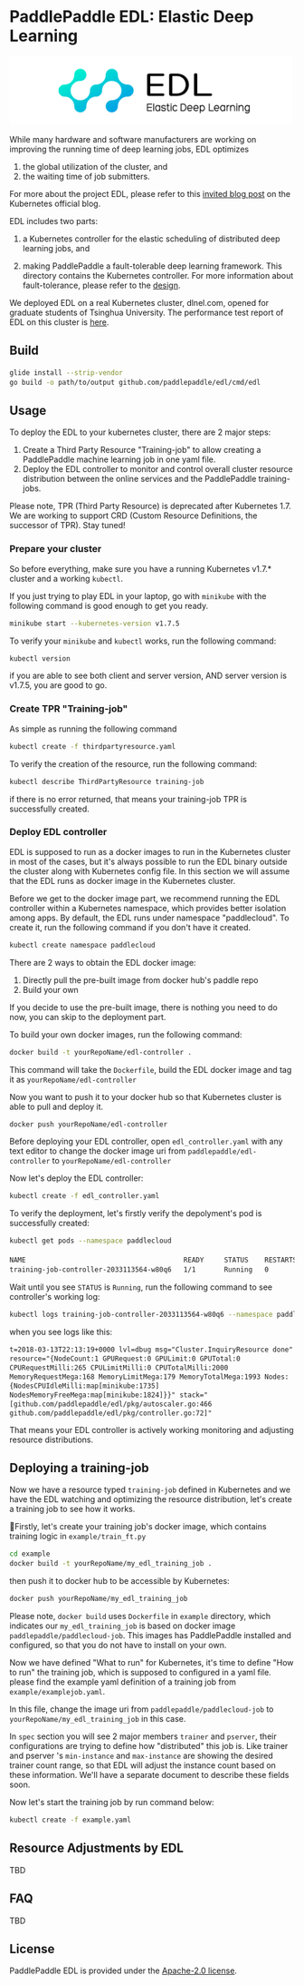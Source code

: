 # PaddlePaddle EDL: Elastic Deep Learning

<img src="logo/edl.png" width="500">

While many hardware and software manufacturers are working on
improving the running time of deep learning jobs, EDL optimizes

1. the global utilization of the cluster, and
1. the waiting time of job submitters.

For more about the project EDL, please refer to this [invited blog
post](http://blog.kubernetes.io/2017/12/paddle-paddle-fluid-elastic-learning.html)
on the Kubernetes official blog.

EDL includes two parts:

1. a Kubernetes controller for the elastic scheduling of distributed
   deep learning jobs, and

1. making PaddlePaddle a fault-tolerable deep learning framework.
   This directory contains the Kubernetes controller.  For more
   information about fault-tolerance, please refer to the
   [design](https://github.com/PaddlePaddle/Paddle/tree/develop/doc/design/cluster_train).

We deployed EDL on a real Kubernetes cluster, dlnel.com, opened for
graduate students of Tsinghua University.  The performance test report
of EDL on this cluster is
[here](https://github.com/PaddlePaddle/cloud/blob/develop/doc/edl/experiment/README.md).


## Build

```bash
glide install --strip-vendor
go build -o path/to/output github.com/paddlepaddle/edl/cmd/edl
```

## Usage

To deploy the EDL to your kubernetes cluster, there are 2 major steps:

1. Create a Third Party Resource "Training-job" to allow creating a PaddlePaddle machine learning job in one yaml file.
1. Deploy the EDL controller to monitor and control overall cluster resource distribution between the online services and the PaddlePaddle training-jobs.

Please note, TPR (Third Party Resource) is deprecated after Kubernetes 1.7. We are working to support CRD (Custom Resource Definitions, the successor of TPR). Stay tuned!

### Prepare your cluster
So before everything, make sure you have a running Kubernetes v1.7.* cluster and a working `kubectl`.

If you just trying to play EDL in your laptop, go with `minikube` with the following command is good enough to get you ready.

``` bash
minikube start --kubernetes-version v1.7.5
```

To verify your `minikube` and `kubectl` works, run the following command:

``` bash
kubectl version
```

if you are able to see both client and server version, AND server version is v1.7.5, you are good to go.

### Create TPR "Training-job"

As simple as running the following command

``` bash
kubectl create -f thirdpartyresource.yaml
```

To verify the creation of the resource, run the following command:

``` bash
kubectl describe ThirdPartyResource training-job
```

if there is no error returned, that means your training-job TPR is successfully created.

### Deploy EDL controller

EDL is supposed to run as a docker images to run in the Kubernetes cluster in most of the cases, but it's always possible to run the EDL binary outside the cluster along with Kubernetes config file. In this section we will assume that the EDL runs as docker image in the Kubernetes cluster.

Before we get to the docker image part, we recommend running the EDL controller within a Kubernetes namespace, which provides better isolation among apps. By default, the EDL runs under namespace "paddlecloud". To create it, run the following command if you don't have it created.

``` bash
kubectl create namespace paddlecloud
```

There are 2 ways to obtain the EDL docker image:

1. Directly pull the pre-built image from docker hub's paddle repo
1. Build your own

If you decide to use the pre-built image, there is nothing you need to do now, you can skip to the deployment part.

To build your own docker images, run the following command:

``` bash
docker build -t yourRepoName/edl-controller .
```

This command will take the `Dockerfile`, build the EDL docker image and tag it as `yourRepoName/edl-controller`

Now you want to push it to your docker hub so that Kubernetes cluster is able to pull and deploy it.

``` bash
docker push yourRepoName/edl-controller
```
Before deploying your EDL controller, open `edl_controller.yaml` with any text editor to change the docker image uri from `paddlepaddle/edl-controller` to `yourRepoName/edl-controller`

Now let's deploy the EDL controller:

``` bash
kubectl create -f edl_controller.yaml
```

To verify the deployment, let's firstly verify the depolyment's pod is successfully created:

``` bash
kubectl get pods --namespace paddlecloud

NAME                                       READY     STATUS    RESTARTS   AGE
training-job-controller-2033113564-w80q6   1/1       Running   0          4m
```
Wait until you see `STATUS` is `Running`, run the following command to see controller's working log:

``` bash
kubectl logs training-job-controller-2033113564-w80q6 --namespace paddlecloud
```

when you see logs like this:

``` text
t=2018-03-13T22:13:19+0000 lvl=dbug msg="Cluster.InquiryResource done" resource="{NodeCount:1 GPURequest:0 GPULimit:0 GPUTotal:0 CPURequestMilli:265 CPULimitMilli:0 CPUTotalMilli:2000 MemoryRequestMega:168 MemoryLimitMega:179 MemoryTotalMega:1993 Nodes:{NodesCPUIdleMilli:map[minikube:1735] NodesMemoryFreeMega:map[minikube:1824]}}" stack="[github.com/paddlepaddle/edl/pkg/autoscaler.go:466 github.com/paddlepaddle/edl/pkg/controller.go:72]"
```
That means your EDL controller is actively working monitoring and adjusting resource distributions.

## Deploying a training-job

Now we have a resource typed `training-job` defined in Kubernetes and we have the EDL watching and optimizing the resource distribution, let's create a training job to see how it works.

Firstly, let's create your training job's docker image, which contains training logic in `example/train_ft.py`

``` bash
cd example
docker build -t yourRepoName/my_edl_training_job .
```

then push it to docker hub to be accessible by Kubernetes:

``` bash
docker push yourRepoName/my_edl_training_job
```

Please note, `docker build` uses `Dockerfile` in `example` directory, which indicates our `my_edl_training_job` is based on docker image `paddlepaddle/paddlecloud-job`. This images has PaddlePaddle installed and configured, so that you do not have to install on your own.

Now we have defined "What to run" for Kubernetes, it's time to define "How to run" the training job, which is supposed to configured in a yaml file. please find the example yaml definition of a training job from `example/examplejob.yaml`.

In this file, change the image uri from `paddlepaddle/paddlecloud-job` to `yourRepoName/my_edl_training_job` in this case.

In `spec` section you will see 2 major members `trainer` and `pserver`, their configurations are trying to define how "distributed" this job is. Like trainer and pserver 's `min-instance` and `max-instance` are showing the desired trainer count range, so that EDL will adjust the instance count based on these information. We'll have a separate document to describe these fields soon.

Now let's start the training job by run command below:

``` bash
kubectl create -f example.yaml
```

## Resource Adjustments by EDL

TBD

## FAQ

TBD

## License

PaddlePaddle EDL is provided under the [Apache-2.0 license](LICENSE).